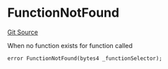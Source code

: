 # FunctionNotFound
[Git Source](https://github.com/thrackle-io/tron/blob/38ad28ed586c360d4509e485bd378da51297351d/src/client/token/handler/diamond/HandlerDiamond.sol)

When no function exists for function called


```solidity
error FunctionNotFound(bytes4 _functionSelector);
```

